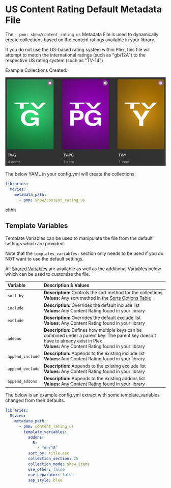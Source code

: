 # US Content Rating Default Metadata File

The `- pmm: show/content_rating_us` Metadata File is used to dynamically create collections based on the content ratings available in your library.

If you do not use the US-based rating system within Plex, this file will attempt to match the international ratings (such as "gb/12A") to the respective US rating system (such as "TV-14")

Example Collections Created:

![](../images/showcontent_rating_us.png)

The below YAML in your config.yml will create the collections:
```yaml
libraries:
  Movies:
    metadata_path:
      - pmm: show/content_rating_us
```

ohhh   
## Template Variables
Template Variables can be used to manipulate the file from the default settings which are provided. 

Note that the `templates_variables:` section only needs to be used if you do NOT want to use the default settings.

All [Shared Variables](../variables) are available as well as the additional Variables below which can be used to customize the file.

| Variable         | Description & Values                                                                                                                                                                          |
|:-----------------|:----------------------------------------------------------------------------------------------------------------------------------------------------------------------------------------------|
| `sort_by`        | **Description:** Controls the sort method for the collections<br>**Values:** Any sort method in the [Sorts Options Table](#sort-options)                                                      |
| `include`        | **Description:** Overrides the default include list<br>**Values:** Any Content Rating found in your library                                                                                   |
| `exclude`        | **Description:** Overrides the default exclude list<br>**Values:** Any Content Rating found in your library                                                                                   |
| `addons`         | **Description:** Defines how multiple keys can be combined under a parent key. The parent key doesn't have to already exist in Plex<br>**Values:** Any Content Rating found in your library   |
| `append_include` | **Description:** Appends to the existing include list<br>**Values:** Any Content Rating found in your library                                                                                 |
| `append_exclude` | **Description:** Appends to the existing exclude list<br>**Values:** Any Content Rating found in your library                                                                                 |
| `append_addons`  | **Description:** Appends to the existing addons list<br>**Values:** Any Content Rating found in your library                                                                                  |

The below is an example config.yml extract with some template_variables changed  from their defaults.

```yaml
libraries:
  Movies:
    metadata_path:
      - pmm: content_rating_us
        template_variables:
          addons:
            R:
              - "de/18"
          sort_by: title.asc
          collection_section: 25
          collection_mode: show_items
          use_other: false
          use_separator: false
          sep_style: blue
```